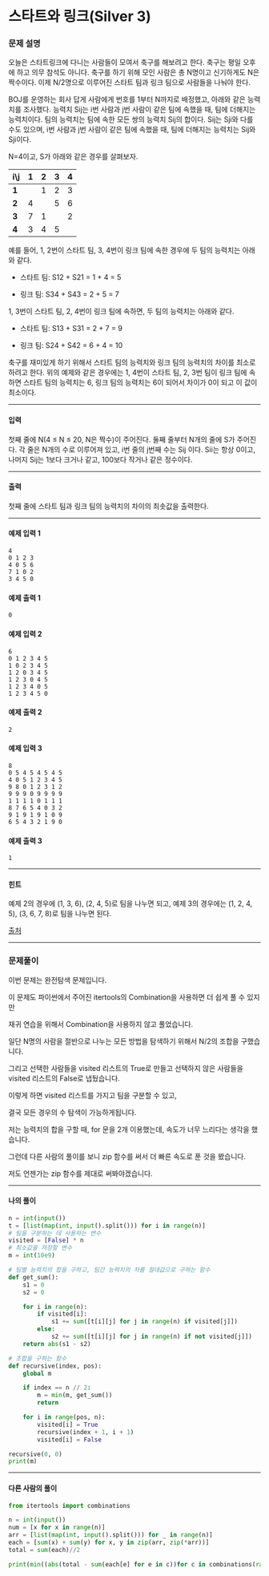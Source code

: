 # 스타트와 링크(Silver 3)

### 문제 설명

오늘은 스타트링크에 다니는 사람들이 모여서 축구를 해보려고 한다. 축구는 평일 오후에 하고 의무 참석도 아니다. 축구를 하기 위해 모인 사람은 총 N명이고 신기하게도 N은 짝수이다. 이제 N/2명으로 이루어진 스타트 팀과 링크 팀으로 사람들을 나눠야 한다.   

BOJ를 운영하는 회사 답게 사람에게 번호를 1부터 N까지로 배정했고, 아래와 같은 능력치를 조사했다. 능력치 Sij는 i번 사람과 j번 사람이 같은 팀에 속했을 때, 팀에 더해지는 능력치이다. 팀의 능력치는 팀에 속한 모든 쌍의 능력치 Sij의 합이다. Sij는 Sji와 다를 수도 있으며, i번 사람과 j번 사람이 같은 팀에 속했을 때, 팀에 더해지는 능력치는 Sij와 Sji이다.   

N=4이고, S가 아래와 같은 경우를 살펴보자.   

|i\j|	1|	2|	3|	4|
|-|-|-|-|-|
|**1**|	 |	1|	2|	3|
|**2**|	4|	 |	5|	6|
|**3**|	7|	1|	 |	2|
|**4**|	3|	4|	5|	 |

예를 들어, 1, 2번이 스타트 팀, 3, 4번이 링크 팀에 속한 경우에 두 팀의 능력치는 아래와 같다.   

* 스타트 팀: S12 + S21 = 1 + 4 = 5

* 링크 팀: S34 + S43 = 2 + 5 = 7

1, 3번이 스타트 팀, 2, 4번이 링크 팀에 속하면, 두 팀의 능력치는 아래와 같다.   

* 스타트 팀: S13 + S31 = 2 + 7 = 9

* 링크 팀: S24 + S42 = 6 + 4 = 10

축구를 재미있게 하기 위해서 스타트 팀의 능력치와 링크 팀의 능력치의 차이를 최소로 하려고 한다. 위의 예제와 같은 경우에는 1, 4번이 스타트 팀, 2, 3번 팀이 링크 팀에 속하면 스타트 팀의 능력치는 6, 링크 팀의 능력치는 6이 되어서 차이가 0이 되고 이 값이 최소이다.   

---

#### 입력

첫째 줄에 N(4 ≤ N ≤ 20, N은 짝수)이 주어진다. 둘째 줄부터 N개의 줄에 S가 주어진다. 각 줄은 N개의 수로 이루어져 있고, i번 줄의 j번째 수는 Sij 이다. Sii는 항상 0이고, 나머지 Sij는 1보다 크거나 같고, 100보다 작거나 같은 정수이다.        

---

#### 출력

첫째 줄에 스타트 팀과 링크 팀의 능력치의 차이의 최솟값을 출력한다.

---
#### 예제 입력 1

~~~
4
0 1 2 3
4 0 5 6
7 1 0 2
3 4 5 0
~~~

#### 예제 출력 1

~~~
0
~~~

#### 예제 입력 2

~~~
6
0 1 2 3 4 5
1 0 2 3 4 5
1 2 0 3 4 5
1 2 3 0 4 5
1 2 3 4 0 5
1 2 3 4 5 0
~~~

#### 예제 출력 2

~~~
2
~~~

#### 예제 입력 3

~~~
8
0 5 4 5 4 5 4 5
4 0 5 1 2 3 4 5
9 8 0 1 2 3 1 2
9 9 9 0 9 9 9 9
1 1 1 1 0 1 1 1
8 7 6 5 4 0 3 2
9 1 9 1 9 1 0 9
6 5 4 3 2 1 9 0
~~~

#### 예제 출력 3

~~~
1
~~~

---

#### 힌트

예제 2의 경우에 (1, 3, 6), (2, 4, 5)로 팀을 나누면 되고, 예제 3의 경우에는 (1, 2, 4, 5), (3, 6, 7, 8)로 팀을 나누면 된다.

[출처](https://www.acmicpc.net/problem/14889)

---

### 문제풀이

이번 문제는 완전탐색 문제입니다.   

이 문제도 파이썬에서 주어진 itertools의 Combination을 사용하면 더 쉽게 풀 수 있지만

재귀 연습을 위해서 Combination을 사용하지 않고 풀었습니다.   

일단 N명의 사람을 절반으로 나누는 모든 방법을 탐색하기 위해서 N/2의 조합을 구했습니다.   

그리고 선택한 사람들을 visited 리스트의 True로 만들고 선택하지 않은 사람들을 visited 리스트의 False로 냅뒀습니다.   

이렇게 하면 visited 리스트를 가지고 팀을 구분할 수 있고,   

결국 모든 경우의 수 탐색이 가능하게됩니다.   

저는 능력치의 합을 구할 때, for 문을 2개 이용했는데, 속도가 너무 느리다는 생각을 했습니다.   

그런데 다른 사람의 풀이를 보니 zip 함수를 써서 더 빠른 속도로 푼 것을 봤습니다.   

저도 언젠가는 zip 함수를 제대로 써봐야겠습니다.

---

#### 나의 풀이

~~~python
n = int(input())
t = [list(map(int, input().split())) for i in range(n)]
# 팀을 구분하는 데 사용하는 변수
visited = [False] * n
# 최소값을 저장할 변수
m = int(10e9)

# 팀별 능력치의 합을 구하고, 팀간 능력치의 차를 절대값으로 구하는 함수
def get_sum():
    s1 = 0
    s2 = 0

    for i in range(n):
        if visited[i]:
            s1 += sum([t[i][j] for j in range(n) if visited[j]])
        else:
            s2 += sum([t[i][j] for j in range(n) if not visited[j]])
    return abs(s1 - s2)

# 조합을 구하는 함수
def recursive(index, pos):
    global m

    if index == n // 2:
        m = min(m, get_sum())
        return

    for i in range(pos, n):
        visited[i] = True
        recursive(index + 1, i + 1)
        visited[i] = False

recursive(0, 0)
print(m)
~~~

---

#### 다른 사람의 풀이

~~~python
from itertools import combinations

n = int(input())
num = [x for x in range(n)]
arr = [list(map(int, input().split())) for _ in range(n)]
each = [sum(x) + sum(y) for x, y in zip(arr, zip(*arr))]
total = sum(each)//2

print(min((abs(total - sum(each[e] for e in c))for c in combinations(range(1, n), n//2))))
~~~
